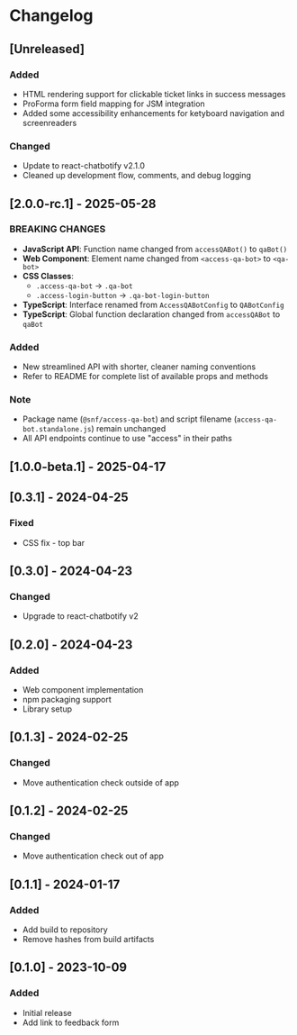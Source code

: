# Changelog

## [Unreleased]

### Added
- HTML rendering support for clickable ticket links in success messages
- ProForma form field mapping for JSM integration
- Added some accessibility enhancements for ketyboard navigation and screenreaders

### Changed
- Update to react-chatbotify v2.1.0
- Cleaned up development flow, comments, and debug logging

## [2.0.0-rc.1] - 2025-05-28

### BREAKING CHANGES
- **JavaScript API**: Function name changed from `accessQABot()` to `qaBot()`
- **Web Component**: Element name changed from `<access-qa-bot>` to `<qa-bot>`
- **CSS Classes**:
  - `.access-qa-bot` → `.qa-bot`
  - `.access-login-button` → `.qa-bot-login-button`
- **TypeScript**: Interface renamed from `AccessQABotConfig` to `QABotConfig`
- **TypeScript**: Global function declaration changed from `accessQABot` to `qaBot`

### Added
- New streamlined API with shorter, cleaner naming conventions
- Refer to README for complete list of available props and methods

### Note
- Package name (`@snf/access-qa-bot`) and script filename (`access-qa-bot.standalone.js`) remain unchanged
- All API endpoints continue to use "access" in their paths

## [1.0.0-beta.1] - 2025-04-17

## [0.3.1] - 2024-04-25

### Fixed
- CSS fix - top bar

## [0.3.0] - 2024-04-23

### Changed
- Upgrade to react-chatbotify v2

## [0.2.0] - 2024-04-23

### Added
- Web component implementation
- npm packaging support
- Library setup

## [0.1.3] - 2024-02-25

### Changed
- Move authentication check outside of app

## [0.1.2] - 2024-02-25

### Changed
- Move authentication check out of app

## [0.1.1] - 2024-01-17

### Added
- Add build to repository
- Remove hashes from build artifacts

## [0.1.0] - 2023-10-09

### Added
- Initial release
- Add link to feedback form